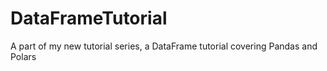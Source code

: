 # DataFrameTutorial
A part of my new tutorial series, a DataFrame tutorial covering Pandas and Polars
